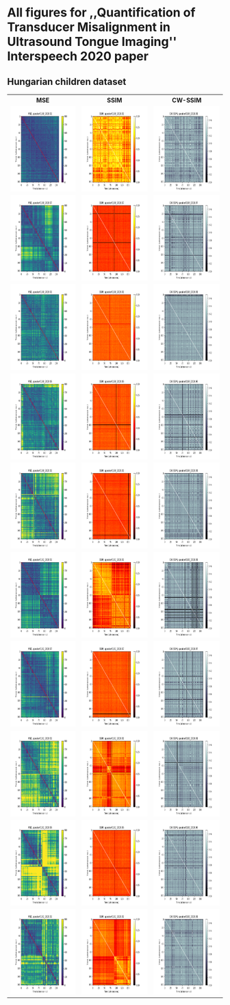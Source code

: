 # All figures for ,,Quantification of Transducer Misalignment in Ultrasound Tongue Imaging'' Interspeech 2020 paper

## Hungarian children dataset

<table>
<tr>
	<th>MSE</th>
	<th>SSIM</th>
	<th>CW-SSIM</th>
</tr>

<tr>
    <td>
        <img src="figs/speaker0160_2018_01_MSE_matrix_color.png"  alt="MSE" width="267" height ="200" >
    </td>
    <td>
        <img src="figs/speaker0160_2018_01_SSIM_matrix_color.png" alt="SSIM" width="267" height ="200">
    </td>
    <td>
        <img src="figs/speaker0160_2018_01_CW_SSIM_matrix_color.png" alt="CW-SSIM" width="267" height ="200">
    </td>
</tr>
<tr>
    <td>
        <img src="figs/speaker0160_2018_07_MSE_matrix_color.png"  alt="MSE" width="267" height ="200" >
    </td>
    <td>
        <img src="figs/speaker0160_2018_07_SSIM_matrix_color.png" alt="SSIM" width="267" height ="200">
    </td>
    <td>
        <img src="figs/speaker0160_2018_07_CW_SSIM_matrix_color.png" alt="CW-SSIM" width="267" height ="200">
    </td>
</tr>
<tr>
    <td>
        <img src="figs/speaker0160_2019_01_MSE_matrix_color.png"  alt="MSE" width="267" height ="200" >
    </td>
    <td>
        <img src="figs/speaker0160_2019_01_SSIM_matrix_color.png" alt="SSIM" width="267" height ="200">
    </td>
    <td>
        <img src="figs/speaker0160_2019_01_CW_SSIM_matrix_color.png" alt="CW-SSIM" width="267" height ="200">
    </td>
</tr>
<tr>
    <td>
        <img src="figs/speaker0160_2019_06_MSE_matrix_color.png"  alt="MSE" width="267" height ="200" >
    </td>
    <td>
        <img src="figs/speaker0160_2019_06_SSIM_matrix_color.png" alt="SSIM" width="267" height ="200">
    </td>
    <td>
        <img src="figs/speaker0160_2019_06_CW_SSIM_matrix_color.png" alt="CW-SSIM" width="267" height ="200">
    </td>
</tr>
<tr>
    <td>
        <img src="figs/speaker0160_2020_01_MSE_matrix_color.png"  alt="MSE" width="267" height ="200" >
    </td>
    <td>
        <img src="figs/speaker0160_2020_01_SSIM_matrix_color.png" alt="SSIM" width="267" height ="200">
    </td>
    <td>
        <img src="figs/speaker0160_2020_01_CW_SSIM_matrix_color.png" alt="CW-SSIM" width="267" height ="200">
    </td>
</tr>
<tr>
    <td>
        <img src="figs/speaker0161_2018_01_MSE_matrix_color.png"  alt="MSE" width="267" height ="200" >
    </td>
    <td>
        <img src="figs/speaker0161_2018_01_SSIM_matrix_color.png" alt="SSIM" width="267" height ="200">
    </td>
    <td>
        <img src="figs/speaker0161_2018_01_CW_SSIM_matrix_color.png" alt="CW-SSIM" width="267" height ="200">
    </td>
</tr>
<tr>
    <td>
        <img src="figs/speaker0161_2018_07_MSE_matrix_color.png"  alt="MSE" width="267" height ="200" >
    </td>
    <td>
        <img src="figs/speaker0161_2018_07_SSIM_matrix_color.png" alt="SSIM" width="267" height ="200">
    </td>
    <td>
        <img src="figs/speaker0161_2018_07_CW_SSIM_matrix_color.png" alt="CW-SSIM" width="267" height ="200">
    </td>
</tr>
<tr>
    <td>
        <img src="figs/speaker0161_2019_01_MSE_matrix_color.png"  alt="MSE" width="267" height ="200" >
    </td>
    <td>
        <img src="figs/speaker0161_2019_01_SSIM_matrix_color.png" alt="SSIM" width="267" height ="200">
    </td>
    <td>
        <img src="figs/speaker0161_2019_01_CW_SSIM_matrix_color.png" alt="CW-SSIM" width="267" height ="200">
    </td>
</tr>
<tr>
    <td>
        <img src="figs/speaker0161_2019_06_MSE_matrix_color.png"  alt="MSE" width="267" height ="200" >
    </td>
    <td>
        <img src="figs/speaker0161_2019_06_SSIM_matrix_color.png" alt="SSIM" width="267" height ="200">
    </td>
    <td>
        <img src="figs/speaker0161_2019_06_CW_SSIM_matrix_color.png" alt="CW-SSIM" width="267" height ="200">
    </td>
</tr>
<tr>
    <td>
        <img src="figs/speaker0161_2020_01_MSE_matrix_color.png"  alt="MSE" width="267" height ="200" >
    </td>
    <td>
        <img src="figs/speaker0161_2020_01_SSIM_matrix_color.png" alt="SSIM" width="267" height ="200">
    </td>
    <td>
        <img src="figs/speaker0161_2020_01_CW_SSIM_matrix_color.png" alt="CW-SSIM" width="267" height ="200">
    </td>
</tr>

</table>